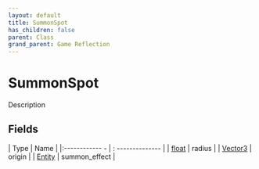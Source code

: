 ```yaml
---
layout: default
title: SummonSpot
has_children: false
parent: Class
grand_parent: Game Reflection
---
```

# SummonSpot
Description 

## Fields
| Type | Name |
|:------------ - | : -------------- |
| [float](game-reflection/components/float.md) | radius |
| [Vector3](game-reflection/classes/vector3.md) | origin |
| [Entity](game-reflection/classes/entity.md) | summon_effect |
